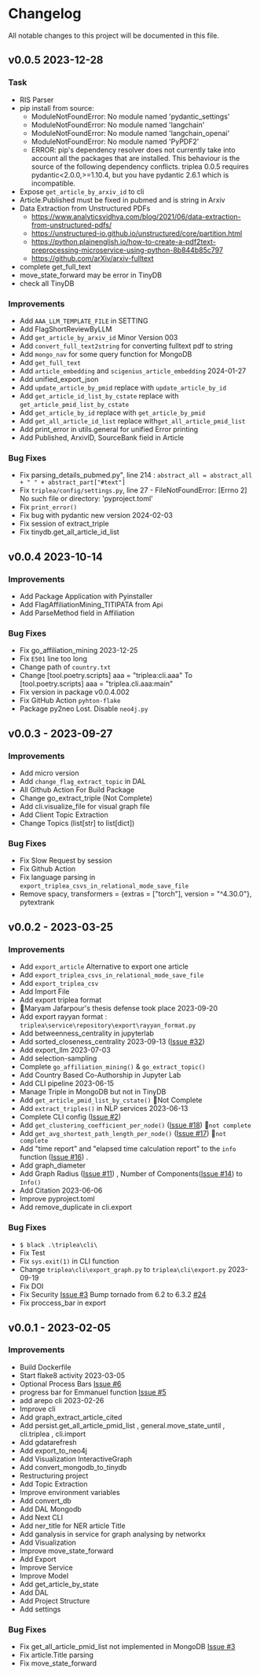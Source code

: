 # Changelog
All notable changes to this project will be documented in this file.

## v0.0.5 2023-12-28

### Task
- RIS Parser
- pip install from source:
    - ModuleNotFoundError: No module named 'pydantic_settings'
    - ModuleNotFoundError: No module named 'langchain'
    - ModuleNotFoundError: No module named 'langchain_openai'
    - ModuleNotFoundError: No module named 'PyPDF2'
    - ERROR: pip's dependency resolver does not currently take into account all the packages that are installed. This behaviour is the source of the following dependency conflicts. triplea 0.0.5 requires pydantic<2.0.0,>=1.10.4, but you have pydantic 2.6.1 which is incompatible.
- Expose `get_article_by_arxiv_id` to cli
- Article.Published must be fixed in pubmed and is string in Arxiv
- Data Extraction from Unstructured PDFs
    - https://www.analyticsvidhya.com/blog/2021/06/data-extraction-from-unstructured-pdfs/
    - https://unstructured-io.github.io/unstructured/core/partition.html
    - https://python.plainenglish.io/how-to-create-a-pdf2text-preprocessing-microservice-using-python-8b844b85c797
    - https://github.com/arXiv/arxiv-fulltext
- complete get_full_text
- move_state_forward may be error in TinyDB
- check all TinyDB

### Improvements
- Add `AAA_LLM_TEMPLATE_FILE` in SETTING
- Add FlagShortReviewByLLM
- Add `get_article_by_arxiv_id` Minor Version 003
- Add `convert_full_text2string` for converting fulltext pdf to string 
- Add `mongo_nav` for some query function for MongoDB
- Add `get_full_text`
- Add `article_embedding` and `scigenius_article_embedding` 2024-01-27
- Add unified_export_json
- Add `update_article_by_pmid` replace with `update_article_by_id`
- Add `get_article_id_list_by_cstate` replace with `get_article_pmid_list_by_cstate`
- Add `get_article_by_id` replace with `get_article_by_pmid`
- Add `get_all_article_id_list` replace  with`get_all_article_pmid_list`
- Add print_error in utils.general for unified Error printing
- Add Published, ArxivID, SourceBank field in Article


### Bug Fixes
- Fix parsing_details_pubmed.py", line 214 : `abstract_all = abstract_all + " " + abstract_part["#text"]`
- Fix `triplea/config/settings.py`, line 27 - FileNotFoundError: [Errno 2] No such file or directory: 'pyproject.toml'
- Fix `print_error()`
- Fix bug with pydantic new version 2024-02-03
- Fix session of extract_triple
- Fix tinydb.get_all_article_id_list

## v0.0.4 2023-10-14
### Improvements
- Add Package Application with Pyinstaller
- Add FlagAffiliationMining_TITIPATA from Api
- Add ParseMethod field in Affiliation

### Bug Fixes
- Fix go_affiliation_mining 2023-12-25
- Fix `E501` line too long
- Change path of `country.txt`
- Change 
        [tool.poetry.scripts]
        aaa = "triplea:cli.aaa"
  To
        [tool.poetry.scripts]
        aaa = "triplea.cli.aaa:main"
- Fix version in package  v0.0.4.002
- Fix GitHub Action `pyhton-flake`
- Package py2neo Lost. Disable `neo4j.py`


## v0.0.3 - 2023-09-27
### Improvements
- Add micro version
- Add `change_flag_extract_topic` in DAL
- All Github Action For Build Package
- Change go_extract_triple (Not Complete)
- Add cli.visualize_file  for visual graph file
- Add Client Topic Extraction
- Change Topics (list[str] to list[dict])

### Bug Fixes
- Fix Slow Request by session
- Fix Github Action
- Fix language parsing in `export_triplea_csvs_in_relational_mode_save_file`
- Remove spacy, transformers = {extras = ["torch"], version = "^4.30.0"}, pytextrank


## v0.0.2 - 2023-03-25
### Improvements
- Add `export_article` Alternative to export one article
- Add `export_triplea_csvs_in_relational_mode_save_file`
- Add `export_triplea_csv`
- Add Import File
- Add export triplea format
- 🥳Maryam Jafarpour's thesis defense took place 2023-09-20
- Add export rayyan format : `triplea\service\repository\export\rayyan_format.py`
- Add betweenness_centrality in jupyterlab
- Add sorted_closeness_centrality 2023-09-13 ([Issue #32](https://github.com/EhsanBitaraf/triple-a/issues/32))
- Add export_llm 2023-07-03
- Add selection-sampling
- Complete `go_affiliation_mining()` & `go_extract_topic()`
- Add Country Based Co-Authorship in Jupyter Lab
- Add CLI pipeline 2023-06-15
- Manage Triple in MongoDB but not in TinyDB
- Add `get_article_pmid_list_by_cstate()` :test_tube:Not Complete
- Add `extract_triples()` in NLP services 2023-06-13
- Complete CLI config ([Issue #2](https://github.com/EhsanBitaraf/triple-a/issues/2))
- Add `get_clustering_coefficient_per_node()` ([Issue #18](https://github.com/EhsanBitaraf/triple-a/issues/18)) :test_tube:`not complete`
- Add `get_avg_shortest_path_length_per_node()` ([Issue #17](https://github.com/EhsanBitaraf/triple-a/issues/17)) :test_tube:`not complete`
- Add "time report" and "elapsed time calculation report" to the `info` function ([Issue #16](https://github.com/EhsanBitaraf/triple-a/issues/16)) .
- Add graph_diameter
- Add Graph Radius ([Issue #11](https://github.com/EhsanBitaraf/triple-a/issues/11))
    , Number of Components([Issue #14](https://github.com/EhsanBitaraf/triple-a/issues/14)) to `Info()`
- Add Citation 2023-06-06
- Improve pyproject.toml
- Add remove_duplicate in cli.export

### Bug Fixes
- `$ black .\triplea\cli\`
- Fix Test
- Fix `sys.exit(1)` in CLI function
- Change `triplea\cli\export_graph.py` to `triplea\cli\export.py` 2023-09-19
- Fix DOI
- Fix Security [Issue #3](https://github.com/EhsanBitaraf/triple-a/security/dependabot/3)  Bump tornado from 6.2 to 6.3.2 [#24](https://github.com/EhsanBitaraf/triple-a/pull/24)
- Fix proccess_bar in export

## v0.0.1 - 2023-02-05
### Improvements
- Build Dockerfile
- Start flake8 activity 2023-03-05
- Optional Process Bars [Issue #6](https://github.com/EhsanBitaraf/triple-a/issues/6)
- progress bar for Emmanuel function [Issue #5](https://github.com/EhsanBitaraf/triple-a/issues/5)
- add arepo cli 2023-02-26
- Improve cli
- Add graph_extract_article_cited
- Add persist.get_all_article_pmid_list , general.move_state_until , cli.triplea , cli.import
- Add gdatarefresh
- Add export_to_neo4j
- Add Visualization InteractiveGraph
- Add convert_mongodb_to_tinydb
- Restructuring project
- Add Topic Extraction
- Improve environment variables
- Add convert_db
- Add DAL Mongodb
- Add Next CLI
- Add ner_title for NER article Title
- Add ganalysis in service for graph analysing by networkx
- Add Visualization
- Improve move_state_forward
- Add Export
- Improve Service
- Improve Model
- Add get_article_by_state
- Add DAL
- Add Project Structure
- Add settings


### Bug Fixes
- Fix get_all_article_pmid_list not implemented in MongoDB [Issue #3](https://github.com/EhsanBitaraf/triple-a/issues/3)
- Fix article.Title parsing
- Fix move_state_forward
